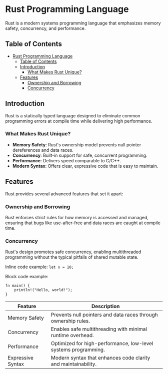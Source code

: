 # Rust Programming Language

Rust is a modern systems programming language that emphasizes memory safety, concurrency, and performance.

## Table of Contents
- [Rust Programming Language](#rust-programming-language)
  - [Table of Contents](#table-of-contents)
  - [Introduction](#introduction)
    - [What Makes Rust Unique?](#what-makes-rust-unique)
  - [Features](#features)
    - [Ownership and Borrowing](#ownership-and-borrowing)
    - [Concurrency](#concurrency)

## Introduction

Rust is a statically typed language designed to eliminate common programming errors at compile time while delivering high performance.

### What Makes Rust Unique?

- **Memory Safety**: Rust's ownership model prevents null pointer dereferences and data races.
- **Concurrency**: Built-in support for safe, concurrent programming.
- **Performance**: Delivers speed comparable to C/C++.
- **Modern Syntax**: Offers clear, expressive code that is easy to maintain.

## Features

Rust provides several advanced features that set it apart:

### Ownership and Borrowing

Rust enforces strict rules for how memory is accessed and managed, ensuring that bugs like use-after-free and data races are caught at compile time.

### Concurrency

Rust's design promotes safe concurrency, enabling multithreaded programming without the typical pitfalls of shared mutable state.

Inline code example: `let x = 10;`

Block code example:

```
fn main() {
    println!("Hello, world!");
}
```
| Feature           | Description                                                          |
| ----------------- | -------------------------------------------------------------------- |
| Memory Safety     | Prevents null pointers and data races through ownership rules.       |
| Concurrency       | Enables safe multithreading with minimal runtime overhead.           |
| Performance       | Optimized for high-performance, low-level systems programming.       |
| Expressive Syntax | Modern syntax that enhances code clarity and maintainability.         |
